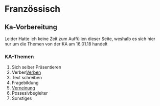 # Französsisch
## Ka-Vorbereitung
Leider Hatte ich keine Zeit zum Auffüllen dieser Seite, weshalb es sich hier nur um die Themen von der KA am 16.01.18 handelt

### KA-Themen
<ol> 
  <li>Sich selber Präsentieren</li>
  <li>Verben<a href="https://hertzsite.github.io/hertzsite/french/verben">Verben</a></li>
  <li>Text schreiben</li>
  <li>Fragebildung</li>
  <li><a href="https://hertzsite.github.io/hertzsite/french/verneinung">Verneinung</a></li>
  <li>Possesivbegleiter</li>
  <li>Sonstiges</li>
  </ol>


